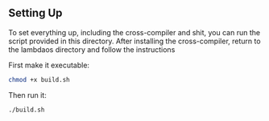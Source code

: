 ## Setting Up

To set everything up, including the cross-compiler and shit, you can run the script provided in this directory.
After installing the cross-compiler, return to the lambdaos directory and follow the instructions

First make it executable:

```bash
chmod +x build.sh
```

Then run it:

```bash
./build.sh
```
